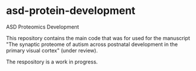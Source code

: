 # asd-protein-development
ASD Proteomics Development

This repository contains the main code that was for used for the manuscript "The synaptic proteome of autism across postnatal development in the primary visual cortex" (under review). 

The respository is a work in progress.
